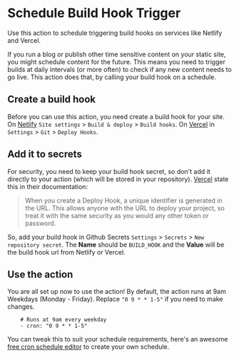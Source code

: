 # Schedule Build Hook Trigger

Use this action to schedule triggering build hooks on services like Netlify and Vercel.

If you run a blog or publish other time sensitive content on your static site, you might schedule content for the future. This means you need to trigger builds at daily intervals (or more often) to check if any new content needs to go live. This action does that, by calling your build hook on a schedule.

## Create a build hook

Before you can use this action, you need create a build hook for your site. On [Netlify](https://docs.netlify.com/configure-builds/build-hooks/) `Site settings` > `Build & deploy` > `Build hooks`. On [Vercel](https://vercel.com/docs/concepts/git/deploy-hooks) in `Settings` > `Git` > `Deploy Hooks`.

## Add it to secrets

For security, you need to keep your build hook secret, so don't add it directly to your action (which will be stored in your repository). [Vercel](https://vercel.com/docs/concepts/git/deploy-hooks) state this in their documentation:

> When you create a Deploy Hook, a unique identifier is generated in the URL. This allows anyone with the URL to deploy your project, so treat it with the same security as you would any other token or password.

So, add your build hook in Github Secrets `Settings` > `Secrets` > `New repository secret`. The **Name** should be `BUILD_HOOK` and the **Value** will be the build hook url from Netlify or Vercel.

## Use the action

You are all set up now to use the action! By default, the action runs at 9am Weekdays (Monday - Friday). Replace `"0 9 * * 1-5"` if you need to make changes.

```
    # Runs at 9am every weekday
    - cron: "0 9 * * 1-5"
```

You can tweak this to suit your schedule requirements, here's an awesome [free cron schedule editor](https://crontab.guru/#0_9_*_*_1-5) to create your own schedule.
